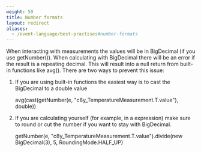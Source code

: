 ```yaml
---
weight: 50
title: Number formats
layout: redirect
aliases:
  - /event-language/best-practises#number-formats
---
```


When interacting with measurements the values will be in BigDecimal (if you use getNumber()).
When calculating with BigDecimal there will be an error if the result is a repeating decimal. This will result into a null return from built-in functions like avg().
There are two ways to prevent this issue:

1. If you are using built-in functions the easiest way is to cast the BigDecimal to a double value

    avg(cast(getNumber(e, "c8y_TemperatureMeasurement.T.value"), double))

2. If you are calculating yourself (for example, in a expression) make sure to round or cut the number if you want to stay with BigDecimal.

    getNumber(e, "c8y_TemperatureMeasurement.T.value").divide(new BigDecimal(3), 5, RoundingMode.HALF_UP)
